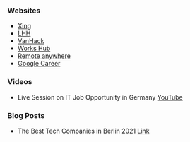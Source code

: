 ### Websites
- [Xing](https://www.xing.com/)
- [LHH](https://www.lhh.com/us/en/)
- [VanHack](https://vanhack.com/)
- [Works Hub](https://www.works-hub.com/)
- [Remote anywhere](https://remoteanywhere.xyz/jobs/)
- [Google Career](https://www.google.com/about/careers/applications/)

### Videos
- Live Session on IT Job Opportunity in Germany [YouTube](https://www.youtube.com/watch?v=o_EYVTBdgAw&ab_channel=Klassroom)


### Blog Posts
- The Best Tech Companies in Berlin 2021 [Link](https://www.kevinpeters.net/top-tech-companies-berlin-2021)